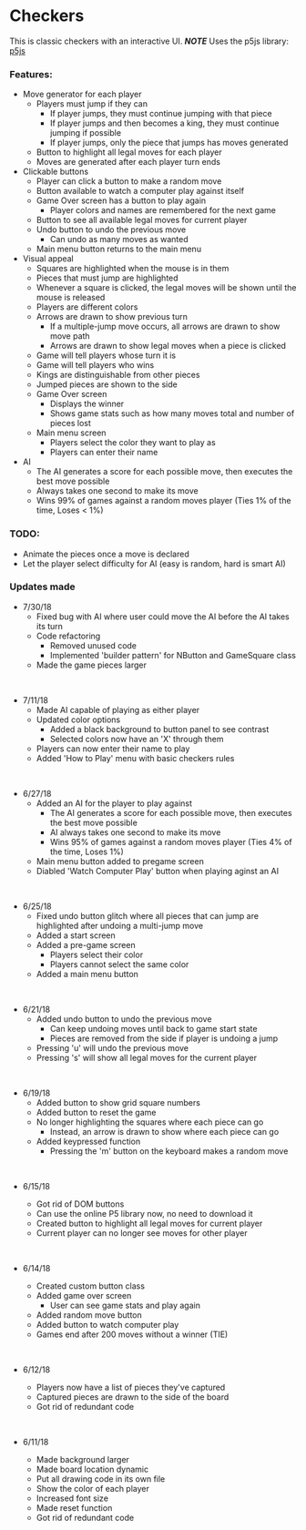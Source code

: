 # Checkers
This is classic checkers with an interactive UI. ***NOTE*** Uses the p5js library: <a href="https://p5js.org/download/" target="_blank">p5js</a>

### Features:
- Move generator for each player
  - Players must jump if they can
    - If player jumps, they must continue jumping with that piece
    - If player jumps and then becomes a king, they must continue jumping if possible
    - If player jumps, only the piece that jumps has moves generated
  - Button to highlight all legal moves for each player
  - Moves are generated after each player turn ends
- Clickable buttons
  - Player can click a button to make a random move
  - Button available to watch a computer play against itself
  - Game Over screen has a button to play again
    - Player colors and names are remembered for the next game
  - Button to see all available legal moves for current player
  - Undo button to undo the previous move
    - Can undo as many moves as wanted
  - Main menu button returns to the main menu
- Visual appeal
  - Squares are highlighted when the mouse is in them
  - Pieces that must jump are highlighted
  - Whenever a square is clicked, the legal moves will be shown until the mouse is released
  - Players are different colors
  - Arrows are drawn to show previous turn
    - If a multiple-jump move occurs, all arrows are drawn to show move path
    - Arrows are drawn to show legal moves when a piece is clicked
  - Game will tell players whose turn it is
  - Game will tell players who wins
  - Kings are distinguishable from other pieces
  - Jumped pieces are shown to the side
  - Game Over screen
    - Displays the winner
    - Shows game stats such as how many moves total and number of pieces lost
  - Main menu screen
    - Players select the color they want to play as
    - Players can enter their name
- AI
  - The AI generates a score for each possible move, then executes the best move possible
  - Always takes one second to make its move
  - Wins 99% of games against a random moves player (Ties 1% of the time, Loses < 1%)


### TODO:
- Animate the pieces once a move is declared
- Let the player select difficulty for AI (easy is random, hard is smart AI)

### Updates made
- 7/30/18
  - Fixed bug with AI where user could move the AI before the AI takes its turn
  - Code refactoring
    - Removed unused code
    - Implemented 'builder pattern' for NButton and GameSquare class
  - Made the game pieces larger


&nbsp;
- 7/11/18
  - Made AI capable of playing as either player
  - Updated color options
    - Added a black background to button panel to see contrast
    - Selected colors now have an 'X' through them
  - Players can now enter their name to play
  - Added 'How to Play' menu with basic checkers rules


&nbsp;
- 6/27/18
  - Added an AI for the player to play against
    - The AI generates a score for each possible move, then executes the best move possible
    - AI always takes one second to make its move
    - Wins 95% of games against a random moves player (Ties 4% of the time, Loses 1%)
  - Main menu button added to pregame screen
  - Diabled 'Watch Computer Play' button when playing aginst an AI


&nbsp;
- 6/25/18
  - Fixed undo button glitch where all pieces that can jump are highlighted after undoing a multi-jump move
  - Added a start screen
  - Added a pre-game screen
    - Players select their color
    - Players cannot select the same color
  - Added a main menu button

&nbsp;
- 6/21/18
  - Added undo button to undo the previous move
    - Can keep undoing moves until back to game start state
    - Pieces are removed from the side if player is undoing a jump
  - Pressing 'u' will undo the previous move
  - Pressing 's' will show all legal moves for the current player

&nbsp;
- 6/19/18
  - Added button to show grid square numbers
  - Added button to reset the game
  - No longer highlighting the squares where each piece can go
    - Instead, an arrow is drawn to show where each piece can go
  - Added keypressed function
    - Pressing the 'm' button on the keyboard makes a random move

&nbsp;
- 6/15/18
  - Got rid of DOM buttons
  - Can use the online P5 library now, no need to download it
  - Created button to highlight all legal moves for current player
  - Current player can no longer see moves for other player

  &nbsp;
- 6/14/18
  - Created custom button class
  - Added game over screen
    - User can see game stats and play again
  - Added random move button
  - Added button to watch computer play
  - Games end after 200 moves without a winner (TIE)

  &nbsp;
- 6/12/18
  - Players now have a list of pieces they've captured
  - Captured pieces are drawn to the side of the board
  - Got rid of redundant code

  &nbsp;  
- 6/11/18
  - Made background larger
  - Made board location dynamic
  - Put all drawing code in its own file
  - Show the color of each player
  - Increased font size
  - Made reset function
  - Got rid of redundant code
